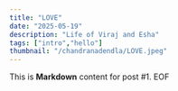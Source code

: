 ```yaml
---
title: "LOVE"
date: "2025-05-19"
description: "Life of Viraj and Esha"
tags: ["intro","hello"] 
thumbnail: "/chandranadendla/LOVE.jpeg"
---
```


This is **Markdown** content for post #1.
EOF
